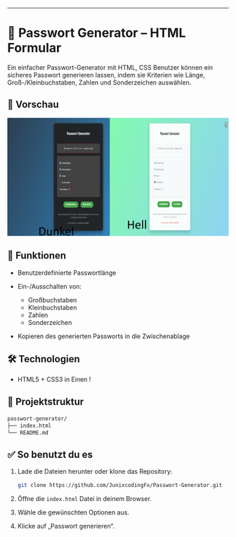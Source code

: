 
---

# 🔐 Passwort Generator – HTML Formular

Ein einfacher Passwort-Generator mit HTML, CSS  Benutzer können ein sicheres Passwort generieren lassen, indem sie Kriterien wie Länge, Groß-/Kleinbuchstaben, Zahlen und Sonderzeichen auswählen.

## 📸 Vorschau

![Passwort Generator Vorschau](vorschau.png)

## 🚀 Funktionen

* Benutzerdefinierte Passwortlänge
* Ein-/Ausschalten von:

  * Großbuchstaben
  * Kleinbuchstaben
  * Zahlen
  * Sonderzeichen
* Kopieren des generierten Passworts in die Zwischenablage

## 🛠️ Technologien

* HTML5 + CSS3 in Einen !

## 📂 Projektstruktur

```
passwort-generator/
├── index.html
└── README.md
```

## ✅ So benutzt du es

1. Lade die Dateien herunter oder klone das Repository:

   ```bash
   git clone https://github.com/JunixcodingFx/Passwort-Generator.git
   ```
2. Öffne die `index.html` Datei in deinem Browser.
3. Wähle die gewünschten Optionen aus.
4. Klicke auf „Passwort generieren“.


